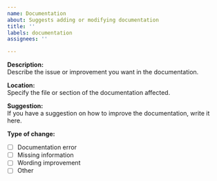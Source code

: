 ```yaml
---
name: Documentation
about: Suggests adding or modifying documentation
title: ''
labels: documentation
assignees: ''

---
```


**Description:**  
Describe the issue or improvement you want in the documentation.

**Location:**  
Specify the file or section of the documentation affected.

**Suggestion:**  
If you have a suggestion on how to improve the documentation, write it here.

**Type of change:**  
- [ ] Documentation error  
- [ ] Missing information  
- [ ] Wording improvement  
- [ ] Other
